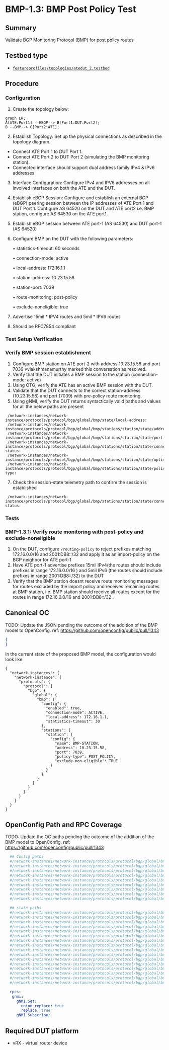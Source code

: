 # BMP-1.3: BMP Post Policy Test

## Summary

Validate BGP Monitoring Protocol (BMP) for post policy routes

## Testbed type

*  [`featureprofiles/topologies/atedut_2.testbed`](https://github.com/openconfig/featureprofiles/blob/main/topologies/atedut_2.testbed)

## Procedure 

### Configuration

1)  Create the topology below:


```mermaid
graph LR; 
A[ATE:Port1] --EBGP--> B[Port1:DUT:Port2];
B --BMP--> C[Port2:ATE];
```


2)   Establish Topology: Set up the physical connections as described in the topology diagram.

*   Connect ATE Port 1 to DUT Port 1.
*   Connect ATE Port 2 to DUT Port 2 (simulating the BMP monitoring station).
*   Connected interface should support dual address family IPv4 & IPv6 addresses

3) Interface Configuration: Configure IPv4 and IPV6 addresses on all involved interfaces on both the ATE and the DUT.

4) Establish eBGP Session: Configure and establish an external BGP (eBGP) peering session between the IP addresses of ATE Port 1 and DUT Port 1. Configure AS 64520 on the DUT and ATE port2 i.e. BMP station, configure AS 64530 on the ATE port1.
5) Establish eBGP session between ATE port-1 (AS 64530) and DUT port-1 (AS 64520)
6) Configure BMP on the DUT with the following parameters:

    • statistics-timeout: 60 seconds

    • connection-mode: active

    • local-address: 172.16.1.1

    • station-address: 10.23.15.58

    • station-port: 7039

    • route-monitoring: post-policy

    • exclude-noneligible: true

8) Advertise 15mil * IPV4 routes and 5mil * IPV6 routes
9) Should be RFC7854 compliant

### Test Setup Verification

### Verify BMP session establishment

1)  Configure BMP station on ATE port-2 with address 10.23.15.58 and port 7039
vvlakshmanamurthy marked this conversation as resolved.
2)  Verify that the DUT initiates a BMP session to the station (connection-mode: active)
3)  Using OTG, verify the ATE has an active BMP session with the DUT.
4)  Validate that the DUT connects to the correct station-address (10.23.15.58) and port (7039) with pre-policy route monitoring.
5)  Using gNMI, verify the DUT returns syntactically valid paths and values for all the below paths are present

 ```
  /network-instances/network-instance/protocols/protocol/bgp/global/bmp/state/local-address:
  /network-instances/network-instance/protocols/protocol/bgp/global/bmp/stations/station/state/address:
  /network-instances/network-instance/protocols/protocol/bgp/global/bmp/stations/station/state/port:
  /network-instances/network-instance/protocols/protocol/bgp/global/bmp/stations/station/state/connection-status:
  /network-instances/network-instance/protocols/protocol/bgp/global/bmp/stations/station/state/uptime:
  /network-instances/network-instance/protocols/protocol/bgp/global/bmp/stations/station/state/policy-type:
 ```
7)  Check the session-state telemetry path to confirm the session is established

 ```
  /network-instances/network-instance/protocols/protocol/bgp/global/bmp/stations/station/state/connection-status:
 ```

### Tests


### BMP-1.3.1: Verify route monitoring with post-policy and exclude-noneligible

1)  On the DUT, configure `/routing-policy` to reject prefixes matching 172.16.0.0/16 and 2001:DB8::/32 and apply it as an import-policy on the BGP neighbor for ATE port-1
2)  Have ATE port-1 advertise prefixes 15mil IPv4(the routes should include prefixes in range 172.16.0.0/16 ) and 5mil IPv6 (the routes should include prefixes in range 2001:DB8::/32) to the DUT
3)  Verify that the BMP station doesnt receive route monitoring messages for routes excluded by the import policy and receives remaining routes at BMP station, i.e. BMP station should receive all routes except for the routes in range 172.16.0.0/16 and 2001:DB8::/32 . 


## Canonical OC

TODO: Update the JSON pending the outcome of the addition of the BMP model
to OpenConfig.  ref: https://github.com/openconfig/public/pull/1343

```json
{
}
```

In the current state of the proposed BMP model, the configuration would look
like:
```
{
  "network-instances": {
    "network-instance": {
      "protocols": {
        "protocol": {
          "bgp": {
            "global": {
              "bmp": {
                "config": {
                  "enabled": true,
                  "connection-mode": ACTIVE,
                  "local-address": 172.16.1.1,
                  "statistics-timeout": 30
                },
                "stations": {
                  "station": {
                    "config": {
                      "name": BMP-STATION,
                      "address": 10.23.15.58,
                      "port": 7039,
                      "policy-type": POST_POLICY,
                      "exclude-non-eligible": TRUE
                    }
                  }
                }
              }
            }
          }
        }
      }
    }
  }
}

```



## OpenConfig Path and RPC Coverage

TODO: Update the OC paths pending the outcome of the addition of the BMP model
to OpenConfig.  ref: https://github.com/openconfig/public/pull/1343

```yaml
  ## Config paths
  #/network-instances/network-instance/protocols/protocol/bgp/global/bmp/config/enabled:
  #/network-instances/network-instance/protocols/protocol/bgp/global/bmp/config/connection-mode:
  #/network-instances/network-instance/protocols/protocol/bgp/global/bmp/config/local-address:
  #/network-instances/network-instance/protocols/protocol/bgp/global/bmp/config/statistics-timeout:
  #/network-instances/network-instance/protocols/protocol/bgp/global/bmp/stations/station/config/name:
  #/network-instances/network-instance/protocols/protocol/bgp/global/bmp/stations/station/config/address:
  #/network-instances/network-instance/protocols/protocol/bgp/global/bmp/stations/station/config/port:
  #/network-instances/network-instance/protocols/protocol/bgp/global/bmp/stations/station/config/policy-type:
  #/network-instances/network-instance/protocols/protocol/bgp/global/bmp/stations/station/config/exclude-non-eligible:

  ## state paths
  #/network-instances/network-instance/protocols/protocol/bgp/global/bmp/state/enabled:
  #/network-instances/network-instance/protocols/protocol/bgp/global/bmp/state/connection-mode:
  #/network-instances/network-instance/protocols/protocol/bgp/global/bmp/state/local-address:
  #/network-instances/network-instance/protocols/protocol/bgp/global/bmp/state/statistics-timeout:
  #/network-instances/network-instance/protocols/protocol/bgp/global/bmp/state/idle-time:
  #/network-instances/network-instance/protocols/protocol/bgp/global/bmp/state/probe-count:
  #/network-instances/network-instance/protocols/protocol/bgp/global/bmp/state/probe-interval:
  #/network-instances/network-instance/protocols/protocol/bgp/global/bmp/stations/station/state/address:
  #/network-instances/network-instance/protocols/protocol/bgp/global/bmp/stations/station/state/port:
  #/network-instances/network-instance/protocols/protocol/bgp/global/bmp/stations/station/state/connection-status:
  #/network-instances/network-instance/protocols/protocol/bgp/global/bmp/stations/station/state/uptime:
  #/network-instances/network-instance/protocols/protocol/bgp/global/bmp/stations/station/state/flap-count:
  #/network-instances/network-instance/protocols/protocol/bgp/global/bmp/stations/station/state/policy-type:
  #/network-instances/network-instance/protocols/protocol/bgp/global/bmp/stations/station/state/exclude-non-eligible:
  #/network-instances/network-instance/protocols/protocol/bgp/global/bmp/stations/station/state/message-counters/total:
  #/network-instances/network-instance/protocols/protocol/bgp/global/bmp/stations/station/state/message-counters/statistics:

  rpcs:
   gnmi:
     gNMI.Set:
       union_replace: true
       replace: true
     gNMI.Subscribe:
```
## Required DUT platform
  * vRX - virtual router device
